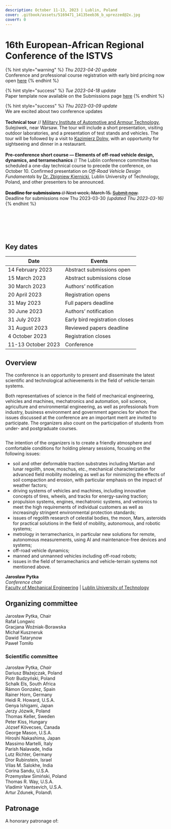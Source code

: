 ```yaml
---
description: October 11-13, 2023 | Lublin, Poland
cover: .gitbook/assets/5169471_14135eeb36_b_uprezzed@2x.jpg
coverY: 0
---
```


# 16th European-African Regional Conference of the ISTVS

{% hint style="warning" %}
_Thu 2023-04-20 update_\
Conference and professional course registration with early bird pricing now open [here](registration.md)
{% endhint %}

{% hint style="success" %}
_Tue 2023-04-18 update_\
Paper template now available on the Submissions page [here](./#templates)
{% endhint %}

{% hint style="success" %}
_Thu 2023-03-09 update_\
We are excited about two conference updates\
\
**Technical tour** // [Military Institute of Automotive and Armour Technology](https://www.witpis.eu/pl/), Sulejówek, near Warsaw. The tour will include a short presentation, visiting outdoor laboratories, and a presentation of test stands and vehicles. The tour will be followed by a visit to [Kazimierz Dolny](https://www.kazimierz-dolny.pl/turystyka/), with an opportunity for sightseeing and dinner in a restaurant.\
\
**Pre-conference short course — Elements of off-road vehicle design, dynamics, and terramechanics** // The Lublin conference committee has scheduled a one-day technical course to precede the conference, on October 10. Confirmed presentation on _Off-Road Vehicle Design Fundamentals_ by [Dr. Zbigniew Kiernicki](https://scholar.google.com/scholar?hl=pl\&as\_sdt=2007\&as\_vis=1\&q=Zbigniew+kiernicki\&btnG=), Lublin University of Technology, Poland, and other presenters to be announced.\
\
~~**Deadline for submissions** // Next week, March 15.~~ [~~Submit now~~](https://easychair.org/conferences/?conf=istvs2023)~~.~~\
Deadline for submissions now Thu 2023-03-30 _(updated Thu 2023-03-16)_
{% endhint %}

<div>

<figure><img src=".gitbook/assets/Fig6_edit.jpeg" alt=""><figcaption></figcaption></figure>

 

<figure><img src=".gitbook/assets/F1020008.JPG" alt=""><figcaption></figcaption></figure>

 

<figure><img src=".gitbook/assets/F1020020.JPG" alt=""><figcaption></figcaption></figure>

</div>

<div>

<figure><img src=".gitbook/assets/F1030003.JPG" alt=""><figcaption></figcaption></figure>

 

<figure><img src=".gitbook/assets/F1040023.JPG" alt=""><figcaption></figcaption></figure>

 

<figure><img src=".gitbook/assets/F1030008.JPG" alt=""><figcaption></figcaption></figure>

</div>

## Key dates

| Date               | Events                         |
| ------------------ | ------------------------------ |
| 14 February 2023   | Abstract submissions open      |
| 15 March 2023      | Abstract submissions close     |
| 30 March 2023      | Authors’ notification          |
| 20 April 2023      | Registration opens             |
| 31 May 2023        | Full papers deadline           |
| 30 June 2023       | Authors’ notification          |
| 31 July 2023       | Early bird registration closes |
| 31 August 2023     | Reviewed papers deadline       |
|  4 October 2023    | Registration closes            |
| 11-13 October 2023 | Conference                     |

## Overview

The conference is an opportunity to present and disseminate the latest scientific and technological achievements in the field of vehicle-terrain systems.

Both representatives of science in the field of mechanical engineering, vehicles and machines, mechatronics and automation, soil science, agriculture and environmental engineering, as well as professionals from industry, business environment and government agencies for whom the issues discussed at the conference are an important merit are invited to participate. The organizers also count on the participation of students from under- and postgraduate courses.

<figure><img src=".gitbook/assets/Lublin 2023 not CFP - Twitter 1600x900.jpg" alt=""><figcaption></figcaption></figure>

The intention of the organizers is to create a friendly atmosphere and comfortable conditions for holding plenary sessions, focusing on the following issues:

* soil and other deformable traction substrates including Martian and lunar regolith, snow, moschus, etc., mechanical characterization for advanced field mobility modeling as well as for minimizing the effects of soil compaction and erosion, with particular emphasis on the impact of weather factors;
* driving systems of vehicles and machines, including innovative concepts of tires, wheels, and tracks for energy-saving traction;
* propulsion systems, engines, mechatronic systems, and vetronics to meet the high requirements of individual customers as well as increasingly stringent environmental protection standards;
* issues of regolith research of celestial bodies, the moon, Mars, asteroids for practical solutions in the field of mobility, autonomous, and robotic systems;
* metrology in terramechanics, in particular new solutions for remote, autonomous measurements, using AI and maintenance-free devices and systems;
* off-road vehicle dynamics;
* manned and unmanned vehicles including off-road robots;
* issues in the field of terramechanics and vehicle-terrain systems not mentioned above.

**Jarosław Pytka**\
_Conference chair_\
[Faculty of Mechanical Engineering](https://wm.pollub.pl/) | [Lublin University of Technology](https://pollub.pl/)&#x20;

## Organizing committee

Jarosław Pytka, Chair\
Rafał Longwic\
Gracjana Woźniak-Borawska\
Michał Kuszneruk\
Dawid Tatarynow\
Paweł Tomiło

### Scientific committee

Jarosław Pytka, _Chair_\
Dariusz Błażejczak, Poland\
Piotr Budzyński, Poland\
Schalk Els, South Africa\
Rámon Gonzalez, Spain\
Rainer Horn, Germany\
Heidi R. Howard, U.S.A.\
Genya Ishigami, Japan\
Jerzy Józwik, Poland\
Thomas Keller, Sweden\
Peter Kiss, Hungary\
József Kövecses, Canada\
George Mason, U.S.A.\
Hiroshi Nakashima, Japan\
Massimo Martelli, Italy\
Parish Nalavade, India\
Lutz Richter, Germany\
Dror Rubinstein, Israel\
Vilas M. Salokhe, India\
Corina Sandu, U.S.A.\
Przemysław Simiński, Poland\
Thomas R. Way, U.S.A.\
Vladimir Vantsevich, U.S.A.\
Artur Zdunek, Poland\


## Patronage

A honorary patronage of:

<figure><img src=".gitbook/assets/01_znak_podstawowy_kolor_biale_tlo.png" alt=""><figcaption></figcaption></figure>

<figure><img src=".gitbook/assets/Politechnika logo.PNG" alt=""><figcaption></figcaption></figure>

